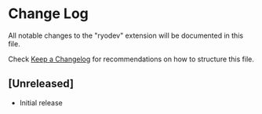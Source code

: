 # Change Log

All notable changes to the "ryodev" extension will be documented in this file.

Check [Keep a Changelog](http://keepachangelog.com/) for recommendations on how to structure this file.

## [Unreleased]

- Initial release